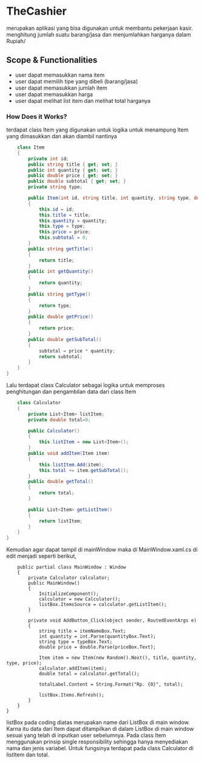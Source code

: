 # TheCashier
merupakan aplikasi yang bisa digunakan untuk membantu pekerjaan kasir. menghitung jumlah suatu barang/jasa dan menjumlahkan harganya dalam Rupiah/

## Scope & Functionalities
- user dapat memasukkan nama item
- user dapat memilih tipe yang dibeli (barang/jasa)
- user dapat memasukkan jumlah item
- user dapat memasukkan harga
- user dapat melihat list item dan melihat total harganya

### How Does it Works?
terdapat class Item yang digunakan untuk logika untuk menampung Item yang dimasukkan dan akan diambil nantinya
```csharp
    class Item
    {
        private int id;
        public string title { get; set; }
        public int quantity { get; set; }
        public double price { get; set; }
        public double subtotal { get; set; }
        private string type;

        public Item(int id, string title, int quantity, string type, double price)
        {
            this.id = id;
            this.title = title;
            this.quantity = quantity;
            this.type = type;
            this.price = price;
            this.subtotal = 0;
        }
        public string getTitle()
        {
            return title;
        }
        public int getQuantity()
        {
            return quantity;
        }
        public string getType()
        {
            return type;
        }
        public double getPrice()
        {
            return price;
        }
        public double getSubTotal()
        {
            subtotal = price * quantity;
            return subtotal;
        }
    }
}
```
Lalu terdapat class Calculator sebagai logika untuk memproses penghitungan dan pengambilan data dari class Item
```csharp
    class Calculator
    {
        private List<Item> listItem;
        private double total=0;

        public Calculator()
        {
            this.listItem = new List<Item>();
        }
        public void addItem(Item item)
        {
            this.listItem.Add(item);
            this.total += item.getSubTotal();
        }
        public double getTotal()
        {
            return total;
        }

        public List<Item> getListItem()
        {
            return listItem;
        }
    }
}
```
Kemudian agar dapat tampil di mainWindow maka di MainWindow.xaml.cs di edit menjadi seperti berikut,
```
    public partial class MainWindow : Window
    {
        private Calculator calculator;
        public MainWindow()
        {
            InitializeComponent();
            calculator = new Calculator();
            listBox.ItemsSource = calculator.getListItem();
        }

        private void AddButton_Click(object sender, RoutedEventArgs e)
        {
            string title = itemNameBox.Text;
            int quantity = int.Parse(quantityBox.Text);
            string type = typeBox.Text;
            double price = double.Parse(priceBox.Text);

            Item item = new Item(new Random().Next(), title, quantity, type, price);
            calculator.addItem(item);
            double total = calculator.getTotal();

            totalLabel.Content = String.Format("Rp. {0}", total);

            listBox.Items.Refresh();
        }
    }
}
```
listBox pada coding diatas merupakan name dari ListBox di main window. Karna itu data dari Item dapat ditampilkan di dalam ListBox di main window sesuai yang telah di inputkan user sebelumnya.
Pada class Item menggunakan prinsip single responsibility sehingga hanya menyediakan nama dan jenis variabel. Untuk fungsinya terdapat pada class Calculator di listItem dan total.
